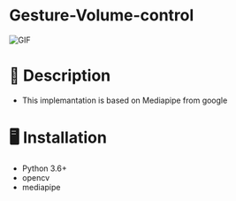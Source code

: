 # Gesture-Volume-control

![GIF](https://user-images.githubusercontent.com/68105027/117197209-2b551d80-ae05-11eb-975b-7c6cb2a337eb.gif)

# 📝 Description
* This implemantation is based on Mediapipe from google

# 🖥️ Installation
* Python 3.6+
* opencv
* mediapipe
